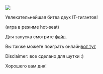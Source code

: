 ![](https://i.imgur.com/qIEH4Z5.png)

Увлекательнейшая битва двух IT-гигантов!

(игра в режиме hot-seat)

Для запуска смотрите [файл](https://github.com/StellarProcy/Hello-Mediasoft/blob/tic_tac_toe/JS-Mediasoft_tic_tac_toe.html).

Вы также можете поиграть онлайн[вот тут](https://448214.playcode.io/)

Disclaimer: все сделано для шутки :)

Хорошего вам дня!
